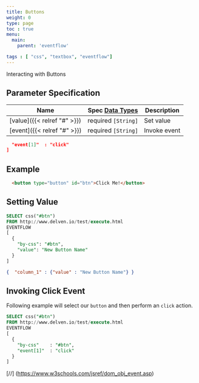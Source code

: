 ```yaml
---
title: Buttons
weight: 0
type: page
toc : true
menu:
  main:
    parent: 'eventflow'

tags : [ "css", "textbox", "eventflow"]
---
```


Interacting with Buttons


## Parameter Specification

| Name       	                                           | Spec [Data Types](/syntax/datatypes) | Description
| -------------	                                         | ------------------------------------ | -----------------
| [value]({{< relref  "#" >}})                           | required `[String]`                  | Set value
| [event]({{< relref  "#" >}})                           | required `[String]`                  | Invoke event



```json
  "event[1]"  : "click"
]
```
 
## Example 


```html
  <button type="button" id="btn">Click Me!</button>
```
## Setting Value

```sql
SELECT css("#btn") 
FROM http://www.delven.io/test/execute.html 
EVENTFLOW
[
  {
    "by-css": "#btn",
    "value": "New Button Name"   
  }
]
```

```json
{  "column_1" : {"value" : "New Button Name"} }
```

## Invoking Click Event

Following example will select our `button` and then perform an `click` action.

```sql
SELECT css("#btn") 
FROM http://www.delven.io/test/execute.html 
EVENTFLOW
[
  {
    "by-css"    : "#btn",
    "event[1]"  : "click"
  }
]
```

[//] (https://www.w3schools.com/jsref/dom_obj_event.asp)
